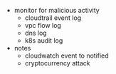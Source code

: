 - monitor for malicious activity
    - cloudtrail event log
    - vpc flow log
    - dns log
    - k8s audit log
- notes
    - cloudwatch event to notified
    - cryptocurrency attack
